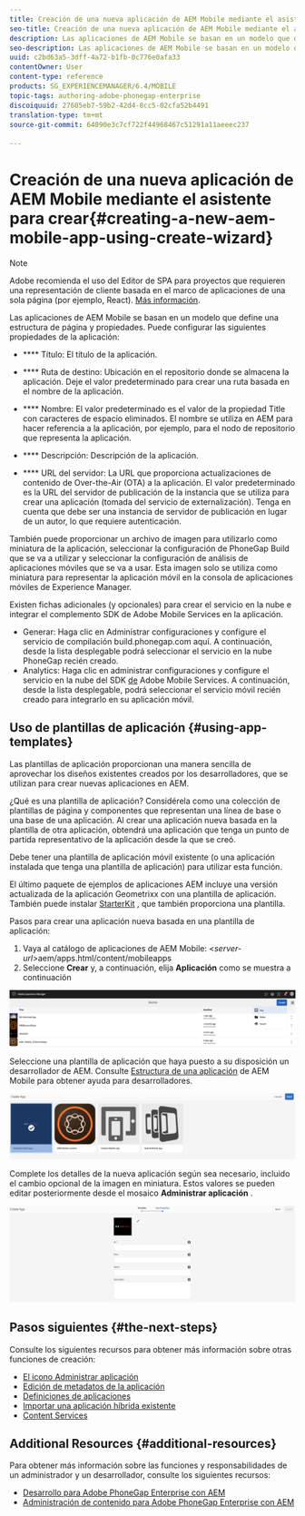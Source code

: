 ```yaml
---
title: Creación de una nueva aplicación de AEM Mobile mediante el asistente para crear
seo-title: Creación de una nueva aplicación de AEM Mobile mediante el asistente para crear
description: Las aplicaciones de AEM Mobile se basan en un modelo que define una estructura de página y propiedades. Siga esta página para obtener información sobre cómo crear una aplicación nueva basada en una plantilla de aplicación.
seo-description: Las aplicaciones de AEM Mobile se basan en un modelo que define una estructura de página y propiedades. Siga esta página para obtener información sobre cómo crear una aplicación nueva basada en una plantilla de aplicación.
uuid: c2bd63a5-3dff-4a72-b1fb-0c776e0afa33
contentOwner: User
content-type: reference
products: SG_EXPERIENCEMANAGER/6.4/MOBILE
topic-tags: authoring-adobe-phonegap-enterprise
discoiquuid: 27605eb7-59b2-42d4-8cc5-02cfa52b4491
translation-type: tm+mt
source-git-commit: 64090e3c7cf722f44968467c51291a11aeeec237

---
```



# Creación de una nueva aplicación de AEM Mobile mediante el asistente para crear{#creating-a-new-aem-mobile-app-using-create-wizard}

>[!NOTE]
>
>Adobe recomienda el uso del Editor de SPA para proyectos que requieren una representación de cliente basada en el marco de aplicaciones de una sola página (por ejemplo, React). [Más información](/help/sites-developing/spa-overview.md).

Las aplicaciones de AEM Mobile se basan en un modelo que define una estructura de página y propiedades. Puede configurar las siguientes propiedades de la aplicación:

* **** Título: El título de la aplicación.
* **** Ruta de destino: Ubicación en el repositorio donde se almacena la aplicación. Deje el valor predeterminado para crear una ruta basada en el nombre de la aplicación.

* **** Nombre: El valor predeterminado es el valor de la propiedad Title con caracteres de espacio eliminados. El nombre se utiliza en AEM para hacer referencia a la aplicación, por ejemplo, para el nodo de repositorio que representa la aplicación.
* **** Descripción: Descripción de la aplicación.
* **** URL del servidor: La URL que proporciona actualizaciones de contenido de Over-the-Air (OTA) a la aplicación. El valor predeterminado es la URL del servidor de publicación de la instancia que se utiliza para crear una aplicación (tomada del servicio de externalización). Tenga en cuenta que debe ser una instancia de servidor de publicación en lugar de un autor, lo que requiere autenticación.

También puede proporcionar un archivo de imagen para utilizarlo como miniatura de la aplicación, seleccionar la configuración de PhoneGap Build que se va a utilizar y seleccionar la configuración de análisis de aplicaciones móviles que se va a usar. Esta imagen solo se utiliza como miniatura para representar la aplicación móvil en la consola de aplicaciones móviles de Experience Manager.

Existen fichas adicionales (y opcionales) para crear el servicio en la nube e integrar el complemento SDK de Adobe Mobile Services en la aplicación.

* Generar: Haga clic en Administrar configuraciones y configure el servicio de compilación build.phonegap.com aquí. A continuación, desde la lista desplegable podrá seleccionar el servicio en la nube PhoneGap recién creado.
* Analytics: Haga clic en administrar configuraciones y configure el servicio en la nube del SDK [de](https://marketing.adobe.com/developer/en_US/get-started/mobile/c-measuring-mobile-applications) Adobe Mobile Services. A continuación, desde la lista desplegable, podrá seleccionar el servicio móvil recién creado para integrarlo en su aplicación móvil.

## Uso de plantillas de aplicación {#using-app-templates}

Las plantillas de aplicación proporcionan una manera sencilla de aprovechar los diseños existentes creados por los desarrolladores, que se utilizan para crear nuevas aplicaciones en AEM.

¿Qué es una plantilla de aplicación? Considérela como una colección de plantillas de página y componentes que representan una línea de base o una base de una aplicación.
Al crear una aplicación nueva basada en la plantilla de otra aplicación, obtendrá una aplicación que tenga un punto de partida representativo de la aplicación desde la que se creó.

Debe tener una plantilla de aplicación móvil existente (o una aplicación instalada que tenga una plantilla de aplicación) para utilizar esta función.

El último paquete de ejemplos de aplicaciones AEM incluye una versión actualizada de la aplicación Geometrixx con una plantilla de aplicación. También puede instalar [StarterKit](https://github.com/Adobe-Marketing-Cloud-Apps/aem-phonegap-starter-kit) , que también proporciona una plantilla.

Pasos para crear una aplicación nueva basada en una plantilla de aplicación:

1. Vaya al catálogo de aplicaciones de AEM Mobile: &lt;*server-url*>aem/apps.html/content/mobileapps
1. Seleccione **Crear** y, a continuación, elija **Aplicación** como se muestra a continuación

![chlimage_1-158](assets/chlimage_1-158.png)

Seleccione una plantilla de aplicación que haya puesto a su disposición un desarrollador de AEM. Consulte [Estructura de una aplicación](/help/mobile/phonegap-structure-an-app.md) de AEM Mobile para obtener ayuda para desarrolladores.

![chlimage_1-159](assets/chlimage_1-159.png)

Complete los detalles de la nueva aplicación según sea necesario, incluido el cambio opcional de la imagen en miniatura. Estos valores se pueden editar posteriormente desde el mosaico **Administrar aplicación** .

![chlimage_1-160](assets/chlimage_1-160.png)

## Pasos siguientes {#the-next-steps}

Consulte los siguientes recursos para obtener más información sobre otras funciones de creación:

* [El icono Administrar aplicación](/help/mobile/phonegap-app-details-tile.md)
* [Edición de metadatos de la aplicación](/help/mobile/phonegap-editmetadata.md)
* [Definiciones de aplicaciones](/help/mobile/phonegap-app-definitions.md)
* [Importar una aplicación híbrida existente](/help/mobile/phonegap-adding-content-to-imported-app.md)
* [Content Services](/help/mobile/develop-content-as-a-service.md)

## Additional Resources {#additional-resources}

Para obtener más información sobre las funciones y responsabilidades de un administrador y un desarrollador, consulte los siguientes recursos:

* [Desarrollo para Adobe PhoneGap Enterprise con AEM](/help/mobile/developing-in-phonegap.md)
* [Administración de contenido para Adobe PhoneGap Enterprise con AEM](/help/mobile/administer-phonegap.md)
